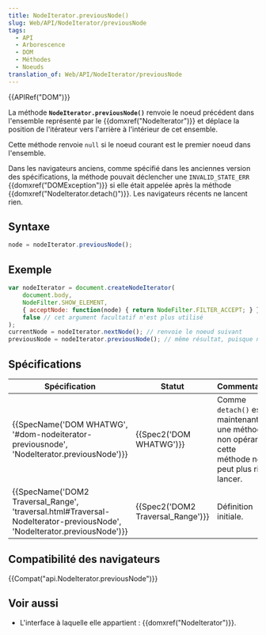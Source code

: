 ```yaml
---
title: NodeIterator.previousNode()
slug: Web/API/NodeIterator/previousNode
tags:
  - API
  - Arborescence
  - DOM
  - Méthodes
  - Noeuds
translation_of: Web/API/NodeIterator/previousNode
---
```

{{APIRef("DOM")}}

La méthode **`NodeIterator.previousNode()`** renvoie le noeud précédent dans l'ensemble représenté par le {{domxref("NodeIterator")}} et déplace la position de l'itérateur vers l'arrière à l'intérieur de cet ensemble.

Cette méthode renvoie `null` si le noeud courant est le premier noeud dans l'ensemble.

Dans les navigateurs anciens, comme spécifié dans les anciennes version des spécifications, la méthode pouvait déclencher une `INVALID_STATE_ERR` {{domxref("DOMException")}} si elle était appelée après la méthode {{domxref("NodeIterator.detach()")}}. Les navigateurs récents ne lancent rien.

## Syntaxe

```js
node = nodeIterator.previousNode();
```

## Exemple

```js
var nodeIterator = document.createNodeIterator(
    document.body,
    NodeFilter.SHOW_ELEMENT,
    { acceptNode: function(node) { return NodeFilter.FILTER_ACCEPT; } },
    false // cet argument facultatif n'est plus utilisé
);
currentNode = nodeIterator.nextNode(); // renvoie le noeud suivant
previousNode = nodeIterator.previousNode(); // même résultat, puisque nous sommes retournés au noeud précédent
```

## Spécifications

| Spécification                                                                                                                                                    | Statut                                       | Commentaire                                                                                       |
| ---------------------------------------------------------------------------------------------------------------------------------------------------------------- | -------------------------------------------- | ------------------------------------------------------------------------------------------------- |
| {{SpecName('DOM WHATWG', '#dom-nodeiterator-previousnode', 'NodeIterator.previousNode')}}                                         | {{Spec2('DOM WHATWG')}}             | Comme `detach()` est maintenant une méthode non opérante, cette méthode ne peut plus rien lancer. |
| {{SpecName('DOM2 Traversal_Range', 'traversal.html#Traversal-NodeIterator-previousNode', 'NodeIterator.previousNode')}} | {{Spec2('DOM2 Traversal_Range')}} | Définition initiale.                                                                              |

## Compatibilité des navigateurs

{{Compat("api.NodeIterator.previousNode")}}

## Voir aussi

- L'interface à laquelle elle appartient : {{domxref("NodeIterator")}}.
